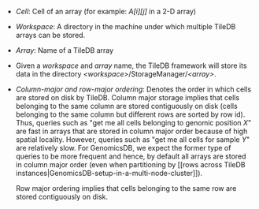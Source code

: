 * _Cell_: Cell of an array (for example: _A[i][j]_ in a 2-D array)
* _Workspace_: A directory in the machine under which multiple TileDB arrays can be stored.
* _Array_: Name of a TileDB array
* Given a _workspace_ and _array_ name, the TileDB framework will store its data in the directory _\<workspace\>_/StorageManager/_\<array\>_.
* _Column-major and row-major ordering_: Denotes the order in which cells are stored on disk by TileDB. Column major storage implies that cells belonging to the same column are stored contiguously on disk (cells belonging to the same column but different rows are sorted by row id). Thus, queries such as "get me all cells belonging to genomic position _X_" are fast in arrays that are stored in column major order because of high spatial locality. However, queries such as "get me all cells for sample _Y_" are relatively slow. For GenomicsDB, we expect the former type of queries to be more frequent and hence, by default all arrays are stored in column major order (even when partitioning by [[rows across TileDB instances|GenomicsDB-setup-in-a-multi-node-cluster]]).

    Row major ordering implies that cells belonging to the same row are stored contiguously on disk.
